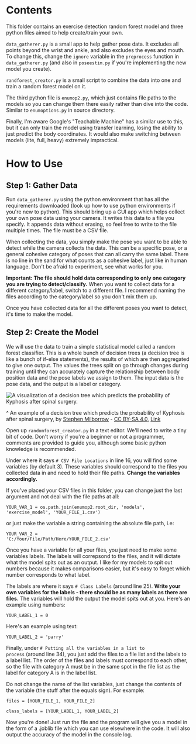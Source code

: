# Contents

This folder contains an exercise detection random forest model and  three python files aimed to help create/train your own.

<code>data_gatherer.py</code> is a small app to help gather pose data. It excludes all points beyond the wrist and ankle, and also excludes the eyes and mouth. To change this, change the <code>ignore</code> variable in the <code>preprocess</code> function in <code>data_gatherer.py</code> (and also in <code>poseestim.py</code> if you're implementing the new model you create).

<code>randforest_creator.py</code> is a small script to combine the data into one and train a random forest model on it.

The third python file is <code>enumop2.py</code>, which just contains file paths to the models so you can change them there easily rather than dive into the code. Similar to <code>enumoptions.py</code> in source directory.

Finally, I'm aware Google's "Teachable Machine" has a similar use to this, but it can only train the model using transfer learning, losing the ability to just predict the body coordinates. It would also make switching between models (lite, full, heavy) extremely impractical.

# How to Use

## Step 1: Gather Data

Run <code>data_gatherer.py</code> using the python environment that has all the requirements downloaded (look up how to use python environments if you're new to python). This should bring up a GUI app which helps collect your own pose data using your camera. It writes this data to a file you specify. It appends data without erasing, so feel free to write to the file multiple times. The file must be a CSV file.

When collecting the data, you simply make the pose you want to be able to detect while the camera collects the data. This can be a specific pose, or a general cohesive category of poses that can all carry the same label. There is no line in the sand for what counts as a cohesive label, just like in human language. Don't be afraid to experiment, see what works for you.

**Important: The file should hold data corresponding to only one category you are trying to detect/classify.** 
When you want to collect data for a different category/label, switch to a different file. I recommend naming the files according to the category/label so you don't mix them up.

Once you have collected data for all the different poses you want to detect, it's time to make the model.

## Step 2: Create the Model 

We will use the data to train a simple statistical model called a random forest classifier. This is a whole bunch of decision trees (a decision tree is like a bunch of if-else statements), the results of which are then aggregated to give one output. The values the trees split on go through changes during training until they can accurately capture the relationship between body position data and the pose labels we assign to them. The input data is the pose data, and the output is a label or category.

![A visualization of a decision tree which predicts the probability of Kyphosis after spinal surgery.](https://upload.wikimedia.org/wikipedia/commons/2/25/Cart_tree_kyphosis.png)

^ An example of a decision tree which predicts the probability of Kyphosis after spinal surgery, by <a href="//commons.wikimedia.org/w/index.php?title=User:Stephen_Milborrow&amp;action=edit&amp;redlink=1" class="new" title="User:Stephen Milborrow (page does not exist)">Stephen Milborrow</a> - <a href="https://creativecommons.org/licenses/by-sa/4.0" title="Creative Commons Attribution-Share Alike 4.0">CC BY-SA 4.0</a>, <a href="https://commons.wikimedia.org/w/index.php?curid=68192267">Link</a>

Open up <code>randomforest_creator.py</code> in a text editor. We'll need to write a tiny bit of code. Don't worry if you're a beginner or not a programmer, comments are provided to guide you, although some basic python knowledge is recommended.

Under where it says <code># CSV File Locations</code> in line 16, you will find some variables (by default 3). These variables should correspond to the files you collected data in and need to hold their file paths. **Change the variables accordingly.** 

If you've placed your CSV files in this folder, you can change just the last argument and not deal with the file paths at all:

<code>YOUR_VAR_1 = os.path.join(enumop2.root_dir, 'models', 'exercise_model', 'YOUR_FILE_1.csv')</code>

or just make the variable a string containing the absolute file path, i.e:

<code>YOUR_VAR_2 = 'C:/Your/File/Path/Here/YOUR_FILE_2.csv'</code>

Once you have a variable for all your files, you just need to make some variables labels. The labels will correpsond to the files, and it will dictate what the model spits out as an output. I like for my models to spit out numbers because it makes comparisons easier, but it's easy to forget which number corresponds to what label.

The labels are where it says <code># Class Labels</code> (around line 25). **Write your own variables for the labels - there should be as many labels as there are files.** The variables will hold the output the model spits out at you. Here's an example using numbers:

<code>YOUR_LABEL_1 = 0</code>

Here's an example using text:

<code>YOUR_LABEL_2 = 'parry'</code>

Finally, under <code># Putting all the variables in a list to process</code> (around line 34), you just add the files to a file list and the labels to a label list. The order of the files and labels must correspond to each other, so the file with category A must be in the same spot in the file list as the label for category A is in the label list. 

Do not change the name of the list variables, just change the contents of the variable (the stuff after the equals sign). For example:

<code>files = [YOUR_FILE_1, YOUR_FILE_2]</code>

<code>class_labels = [YOUR_LABEL_1, YOUR_LABEL_2]</code>

Now you're done! Just run the file and the program will give you a model in the form of a .joblib file which you can use elsewhere in the code. It will also output the accuracy of the model in the console log.